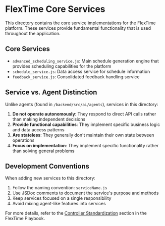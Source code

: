 # FlexTime Core Services

This directory contains the core service implementations for the FlexTime platform. These services provide fundamental functionality that is used throughout the application.

## Core Services

- `advanced_scheduling_service.js`: Main schedule generation engine that provides scheduling capabilities for the platform
- `schedule_service.js`: Data access service for schedule information
- `feedback_service.js`: Consolidated feedback handling service

## Service vs. Agent Distinction

Unlike agents (found in `/backend/src/ai/agents`), services in this directory:

1. **Do not operate autonomously**: They respond to direct API calls rather than making independent decisions
2. **Provide functional capabilities**: They implement specific business logic and data access patterns
3. **Are stateless**: They generally don't maintain their own state between operations
4. **Focus on implementation**: They implement specific functionality rather than solving general problems

## Development Conventions

When adding new services to this directory:

1. Follow the naming convention: `serviceName.js`
2. Use JSDoc comments to document the service's purpose and methods
3. Keep services focused on a single responsibility
4. Avoid mixing agent-like features into services

For more details, refer to the [Controller Standardization](../../../../FlexTime_Playbook.md) section in the FlexTime Playbook.

